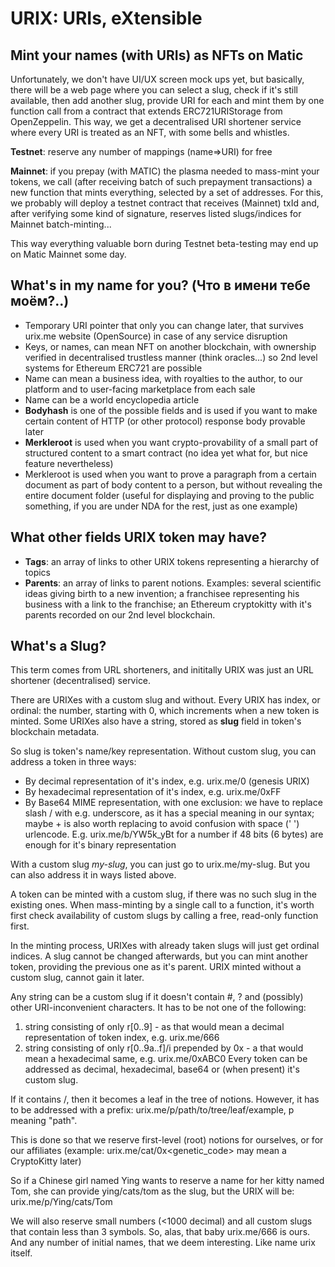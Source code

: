 # URIX: URIs, eXtensible

## Mint your names (with URIs) as NFTs on Matic
Unfortunately, we don't have UI/UX screen mock ups yet, but basically, there will be a web page where you can select a slug, check if it's still available, then add another slug, provide URI for each and mint them by one function call from a contract that extends ERC721URIStorage from OpenZeppelin. This way, we get a decentralised URI shortener service where every URI is treated as an NFT, with some bells and whistles.

**Testnet**: reserve any number of mappings (name=>URI) for free

**Mainnet**: if you prepay (with MATIC) the plasma needed to mass-mint your tokens, we call (after receiving batch of such prepayment transactions) a new function that mints everything, selected by a set of addresses. For this, we probably will deploy a testnet contract that receives (Mainnet) txId and, after verifying some kind of signature, reserves listed slugs/indices for Mainnet batch-minting...

This way everything valuable born during Testnet beta-testing may end up on Matic Mainnet some day.

## What's in my name for you? (Что в имени тебе моём?..)
- Temporary URI pointer that only you can change later, that survives urix.me website (OpenSource) in case of any service disruption
- Keys, or names, can mean NFT on another blockchain, with ownership verified in decentralised trustless manner (think oracles...) so 2nd level systems for Ethereum ERC721 are possible
- Name can mean a business idea, with royalties to the author, to our platform and to user-facing marketplace from each sale
- Name can be a world encyclopedia article
- **Bodyhash** is one of the possible fields and is used if you want to make certain content of HTTP (or other protocol) response body provable later
- **Merkleroot** is used when you want crypto-provability of a small part of structured content to a smart contract (no idea yet what for, but nice feature nevertheless)
- Merkleroot is used when you want to prove a paragraph from a certain document as part of body content to a person, but without revealing the entire document folder (useful for displaying and proving to the public something, if you are under NDA for the rest, just as one example)

## What other fields URIX token may have?
- **Tags**: an array of links to other URIX tokens representing a hierarchy of topics
- **Parents**: an array of links to parent notions. Examples: several scientific ideas giving birth to a new invention; a franchisee representing his business with a link to the franchise; an Ethereum cryptokitty with it's parents recorded on our 2nd level blockchain.

## What's a Slug?
This term comes from URL shorteners, and inititally URIX was just an URL shortener (decentralised) service.

There are URIXes with a custom slug and without. Every URIX has index, or ordinal: the number, starting with 0, which increments when a new token is minted. Some URIXes also have a string, stored as **slug** field in token's blockchain metadata.

So slug is token's name/key representation. Without custom slug, you can address a token in three ways:
- By decimal representation of it's index, e.g. urix.me/0 (genesis URIX)
- By hexadecimal representation of it's index, e.g. urix.me/0xFF
- By Base64 MIME representation, with one exclusion: we have to replace slash / with e.g. underscore, as it has a special meaning in our syntax; maybe + is also worth replacing to avoid confusion with space (' ') urlencode. E.g. urix.me/b/YW5k_yBt for a number if 48 bits (6 bytes) are enough for it's binary representation

With a custom slug _my-slug_, you can just go to urix.me/my-slug. But you can also address it in ways listed above.

A token can be minted with a custom slug, if there was no such slug in the existing ones. When mass-minting by a single call to a function, it's worth first check availability of custom slugs by calling a free, read-only function first.

In the minting process, URIXes with already taken slugs will just get ordinal indices. A slug cannot be changed afterwards, but you can mint another token, providing the previous one as it's parent. URIX minted without a custom slug, cannot gain it later.

Any string can be a custom slug if it doesn't contain #, ? and (possibly) other URI-inconvenient characters. It has to be not one of the following:
1. string consisting of only r[0..9] - as that would mean a decimal representation of token index, e.g. urix.me/666
2. string consisting of only r[0..9a..f]/i prepended by 0x - a that would mean a hexadecimal same, e.g. urix.me/0xABC0
Every token can be addressed as decimal, hexadecimal, base64 or (when present) it's custom slug.

If it contains /, then it becomes a leaf in the tree of notions. However, it has to be addressed with a prefix: urix.me/p/path/to/tree/leaf/example, p meaning "path".

This is done so that we reserve first-level (root) notions for ourselves, or for our affiliates (example: urix.me/cat/0x&lt;genetic_code&gt; may mean a CryptoKitty later)

So if a Chinese girl named Ying wants to reserve a name for her kitty named Tom, she can provide ying/cats/tom as the slug, but the URIX will be: urix.me/p/Ying/cats/Tom

We will also reserve small numbers (<1000 decimal) and all custom slugs that contain less than 3 symbols. So, alas, that baby urix.me/666 is ours. And any number of initial names, that we deem interesting.
Like name urix itself.

